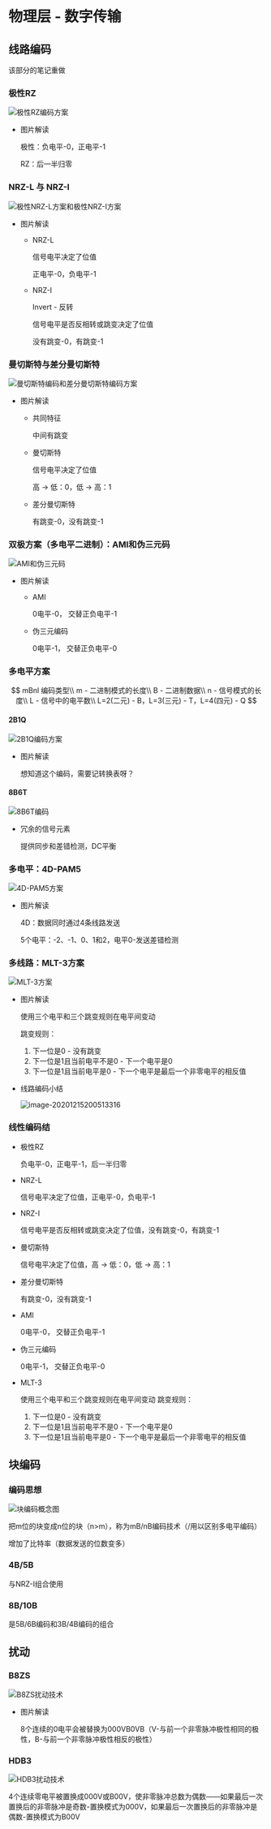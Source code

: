 



# 物理层 - 数字传输

## 线路编码

该部分的笔记重做

### 极性RZ

![极性RZ编码方案](https://gitee.com/twilight_h_1184651848/pic-go-img/raw/master/computerNetworks/digitalTransmission/20201215162002.png)

- 图片解读

  极性：负电平-0，正电平-1

  RZ：后一半归零

### NRZ-L 与 NRZ-I

![极性NRZ-L方案和极性NRZ-I方案](https://gitee.com/twilight_h_1184651848/pic-go-img/raw/master/computerNetworks/digitalTransmission/20201215161017.png)

- 图片解读

  + NRZ-L 

    信号电平决定了位值
  
    正电平-0，负电平-1
  
  + NRZ-I
  
    Invert - 反转
  
    信号电平是否反相转或跳变决定了位值
    
    没有跳变-0，有跳变-1

### 曼切斯特与差分曼切斯特

![曼切斯特编码和差分曼切斯特编码方案](https://gitee.com/twilight_h_1184651848/pic-go-img/raw/master/computerNetworks/digitalTransmission/20201215162431.png)

- 图片解读

  + 共同特征

    中间有跳变

  + 曼切斯特

    信号电平决定了位值

    高 $\to$ 低：0，低 $\to$ 高：1

  + 差分曼切斯特

    有跳变-0，没有跳变-1

### 双极方案（多电平二进制）：AMI和伪三元码

![AMI和伪三元码](https://gitee.com/twilight_h_1184651848/pic-go-img/raw/master/computerNetworks/digitalTransmission/20201215163027.png)

- 图片解读

  + AMI

    0电平-0， 交替正负电平-1

  + 伪三元编码

    0电平-1， 交替正负电平-0

### 多电平方案

$$
mBnl 编码类型\\
m - 二进制模式的长度\\
B - 二进制数据\\
n - 信号模式的长度\\
L - 信号中的电平数\\
L=2(二元) - B，L=3(三元) - T，L=4(四元) - Q
$$

#### 2B1Q

![2B1Q编码方案](https://gitee.com/twilight_h_1184651848/pic-go-img/raw/master/computerNetworks/digitalTransmission/20201215164344.png)

- 图片解读

  想知道这个编码，需要记转换表呀？

#### 8B6T

![8B6T编码](https://gitee.com/twilight_h_1184651848/pic-go-img/raw/master/computerNetworks/digitalTransmission/20201215200319.png)

- 冗余的信号元素

  提供同步和差错检测，DC平衡

### 多电平：4D-PAM5

![4D-PAM5方案](https://gitee.com/twilight_h_1184651848/pic-go-img/raw/master/computerNetworks/digitalTransmission/20201215165426.png)

- 图片解读

  4D：数据同时通过4条线路发送

  5个电平：-2、-1、0、1和2，电平0-发送差错检测

### 多线路：MLT-3方案

![MLT-3方案](https://gitee.com/twilight_h_1184651848/pic-go-img/raw/master/computerNetworks/digitalTransmission/20201215172629.png)

- 图片解读

  使用三个电平和三个跳变规则在电平间变动

  跳变规则：

    1. 下一位是0 - 没有跳变
    2. 下一位是1且当前电平不是0 - 下一个电平是0
    3. 下一位是1且当前电平是0 - 下一个电平是最后一个非零电平的相反值

- 线路编码小结

  ![image-20201215200513316](https://gitee.com/twilight_h_1184651848/pic-go-img/raw/master/computerNetworks/digitalTransmission/20201215200514.png)

### 线性编码结

- 极性RZ

  负电平-0，正电平-1，后一半归零

- NRZ-L

  信号电平决定了位值，正电平-0，负电平-1

- NRZ-I

  信号电平是否反相转或跳变决定了位值，没有跳变-0，有跳变-1

- 曼切斯特

  信号电平决定了位值，高 $\to$ 低：0，低 $\to$ 高：1

- 差分曼切斯特

  有跳变-0，没有跳变-1

- AMI

  0电平-0， 交替正负电平-1

- 伪三元编码

  0电平-1， 交替正负电平-0

- MLT-3

  使用三个电平和三个跳变规则在电平间变动
  跳变规则：
  
    1. 下一位是0 - 没有跳变
    2. 下一位是1且当前电平不是0 - 下一个电平是0
    3. 下一位是1且当前电平是0 - 下一个电平是最后一个非零电平的相反值

## 块编码

### 编码思想

![块编码概念图](https://gitee.com/twilight_h_1184651848/pic-go-img/raw/master/computerNetworks/digitalTransmission/20201216122939.png)

把m位的块变成n位的块（n>m），称为mB/nB编码技术（/用以区别多电平编码）

增加了比特率（数据发送的位数变多）

### 4B/5B

与NRZ-I组合使用

### 8B/10B

是5B/6B编码和3B/4B编码的组合

## 扰动

### B8ZS

![B8ZS扰动技术](https://gitee.com/twilight_h_1184651848/pic-go-img/raw/master/computerNetworks/digitalTransmission/20201216170604.png)

- 图片解读

  8个连续的0电平会被替换为000VB0VB（V-与前一个非零脉冲极性相同的极性，B-与前一个非零脉冲极性相反的极性）

### HDB3

![HDB3扰动技术](https://gitee.com/twilight_h_1184651848/pic-go-img/raw/master/computerNetworks/digitalTransmission/20201216171136.png)

4个连续零电平被置换成000V或B00V，使非零脉冲总数为偶数——如果最后一次置换后的非零脉冲是奇数-置换模式为000V，如果最后一次置换后的非零脉冲是偶数-置换模式为B00V